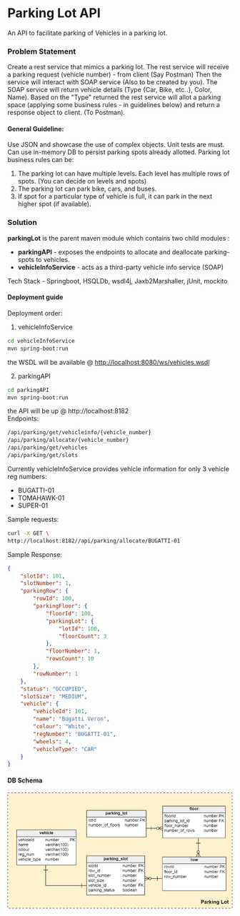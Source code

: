 # Parking Lot API

An API to facilitate parking of Vehicles in a parking lot.

### Problem Statement
Create a rest service that mimics a parking lot. 
The rest service will receive a parking request (vehicle number) - from client (Say Postman) 
Then the service will interact with SOAP service (Also to be created by you). 
The SOAP service will return vehicle details (Type {Car, Bike, etc..}, Color, Name).
Based on the "Type" returned the rest service will allot a parking space (applying some business rules - in guidelines below) and return a response object to client. (To Postman).
 
#### General Guideline:
Use JSON and showcase the use of complex objects. Unit tests are must.
Can use in-memory DB to persist parking spots already allotted. 
Parking lot business rules can be: 
1) The parking lot can have multiple levels. Each level has multiple rows of spots. (You can decide on levels and spots)
2) The parking lot can park bike, cars, and buses.
3) If spot for a particular type of vehicle is full, it can park in the next higher spot (if available).
 
### Solution
**parkingLot** is the parent maven module which contains two child modules :
* **parkingAPI** - exposes the endpoints to allocate and deallocate parking-spots to vehicles.
* **vehicleInfoService** - acts as a third-party vehicle info service (SOAP)

Tech Stack - Springboot, HSQLDb, wsdl4j, Jaxb2Marshaller, jUnit, mockito

#### Deployment guide

Deployment order:
1. vehicleInfoService
```sh
cd vehicleInfoService
mvn spring-boot:run
```
the WSDL will be available @ [http://localhost:8080/ws/vehicles.wsdl](http://localhost:8080/ws/vehicles.wsdl)

2. parkingAPI
```sh
cd parkingAPI
mvn spring-boot:run
```
the API will be up @ http://localhost:8182<br/>
Endpoints:<br/>
```sh
/api/parking/get/vehicleinfo/{vehicle_number}
/api/parking/allocate/{vehicle_number}
/api/parking/get/vehicles
/api/parking/get/slots
```

Currently vehicleInfoService provides vehicle information for only 3 vehicle reg numbers: 
* BUGATTI-01
* TOMAHAWK-01
* SUPER-01

Sample requests:
```sh
curl -X GET \
http://localhost:8182//api/parking/allocate/BUGATTI-01
```
Sample Response:
```json
{
    "slotId": 101,
    "slotNumber": 1,
    "parkingRow": {
        "rowId": 100,
        "parkingFloor": {
            "floorId": 100,
            "parkingLot": {
                "lotId": 100,
                "floorCount": 3
            },
            "floorNumber": 1,
            "rowsCount": 10
        },
        "rowNumber": 1
    },
    "status": "OCCUPIED",
    "slotSize": "MEDIUM",
    "vehicle": {
        "vehicleId": 101,
        "name": "Bugatti Veron",
        "colour": "White",
        "regNumber": "BUGATTI-01",
        "wheels": 4,
        "vehicleType": "CAR"
    }
}
```

#### DB Schema
![Schema Diagram](schema.png)
